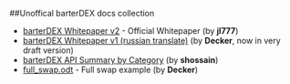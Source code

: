 ##Unoffical barterDEX docs collection

- [barterDEX Whitepaper v2](https://github.com/SuperNETorg/komodo/wiki/barterDEX-Whitepaper-v2) - Official Whitepaper (by **jl777**)
- [barterDEX Whitepaper v1 (russian translate)](./barterdex_whitepaper_rus.md) (by **Decker**, now in very draft version)
- [barterDEX API Summary by Category](./barterDEX_API_Summary_by_Category.doc)  (by **shossain**)
- [full_swap.odt](./full_swap.odt) - Full swap example (by **Decker**)
